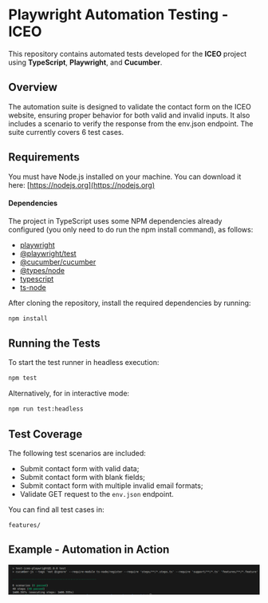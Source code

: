 # Playwright Automation Testing - ICEO

This repository contains automated tests developed for the **ICEO** project using **TypeScript**, **Playwright**, and **Cucumber**.

## Overview

The automation suite is designed to validate the contact form on the ICEO website, ensuring proper behavior for both valid and invalid inputs. It also includes a scenario to verify the response from the env.json endpoint. The suite currently covers 6 test cases.

## Requirements

You must have Node.js installed on your machine. You can download it here: [https://nodejs.org](https://nodejs.org)

#### Dependencies

The project in TypeScript uses some NPM dependencies already configured (you only need to do run the npm install command), as follows:

- [playwright](https://www.npmjs.com/package/playwright)
- [@playwright/test](https://www.npmjs.com/package/@playwright/test)
- [@cucumber/cucumber](https://www.npmjs.com/package/@cucumber/cucumber)
- [@types/node](https://www.npmjs.com/package/@types/node)
- [typescript](https://www.npmjs.com/package/typescript)
- [ts-node](https://www.npmjs.com/package/ts-node)

After cloning the repository, install the required dependencies by running:

```bash
npm install
```

## Running the Tests

To start the test runner in headless execution:

```bash
npm test
```

Alternatively, for in interactive mode:

```bash
npm run test:headless
```

## Test Coverage

The following test scenarios are included:

- Submit contact form with valid data;
- Submit contact form with blank fields;
- Submit contact form with multiple invalid email formats;
- Validate GET request to the `env.json` endpoint.

You can find all test cases in:

```
features/
```

## Example - Automation in Action

![running](test-result.png)
